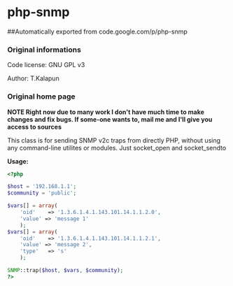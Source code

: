 # php-snmp


##Automatically exported from code.google.com/p/php-snmp

### Original informations
Code license: GNU GPL v3

Author: T.Kalapun

### Original home page
**NOTE
Right now due to many work I don't have much time to make changes and fix bugs. If some-one wants to, mail me and I'll give you access to sources**

This class is for sending SNMP v2c traps from directly PHP, without using any command-line utilites or modules. Just socket_open and socket_sendto

**Usage:**
```php
<?php

$host = '192.168.1.1';
$community = 'public';

$vars[] = array(
    'oid'    => '1.3.6.1.4.1.143.101.14.1.1.2.0',
    'value' => 'message 1'
    );
$vars[] = array(
    'oid'    => '1.3.6.1.4.1.143.101.14.1.1.2.1', 
    'value' => 'message 2',
    'type'   => 's'
    ); 

SNMP::trap($host, $vars, $community);
?>
```
